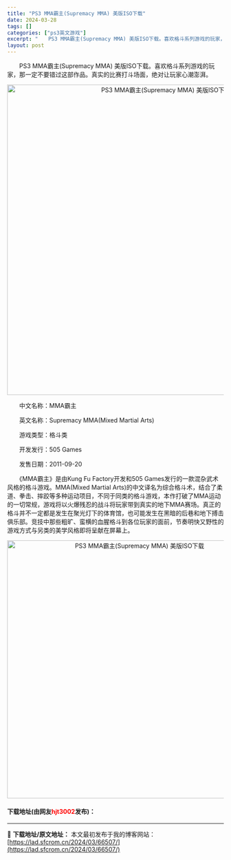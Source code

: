 ```yaml
---
title: "PS3 MMA霸主(Supremacy MMA) 美版ISO下载"
date: 2024-03-28
tags: []
categories: ["ps3英文游戏"]
excerpt: "　　PS3 MMA霸主(Supremacy MMA) 美版ISO下载。喜欢格斗系列游戏的玩家，那一定不要错过这部作品。真实的比赛打斗场面，绝对让玩家心潮澎湃。 　　中文名称：MMA霸主 　　英文名称：Supremacy MMA(Mixed Martial Arts) 　　游戏类型：格斗类 　　开发发&hellip;"
layout: post
---
```


 <p>　　PS3 MMA霸主(Supremacy MMA) 美版ISO下载。喜欢格斗系列游戏的玩家，那一定不要错过这部作品。真实的比赛打斗场面，绝对让玩家心潮澎湃。</p> <p align="center"><img align="" border="0" src="https://lad.sfcrom.cn/wp-content/uploads/2024/03/20240328_66051de2ca85c.png" width="722" alt="PS3 MMA霸主(Supremacy MMA) 美版ISO下载" /></p> <p>　　中文名称：MMA霸主</p> <p>　　英文名称：Supremacy MMA(Mixed Martial Arts)</p> <p>　　游戏类型：格斗类</p> <p>　　开发发行：505 Games</p> <p>　　发售日期：2011-09-20</p> <p>　　《MMA霸主》是由Kung Fu Factory开发和505 Games发行的一款混杂武术风格的格斗游戏。MMA(Mixed Martial Arts)的中文译名为综合格斗术，结合了柔道、拳击、摔跤等多种运动项目，不同于同类的格斗游戏，本作打破了MMA运动的一切常规，游戏将以火爆残忍的战斗将玩家带到真实的地下MMA赛场。真正的格斗并不一定都是发生在聚光灯下的体育馆，也可能发生在黑暗的后巷和地下搏击俱乐部。竞技中那些粗旷、蛮横的血腥格斗到各位玩家的面前，节奏明快又野性的游戏方式与另类的美学风格即将呈献在屏幕上。</p> <p align="center"><img align="" border="0" src="https://lad.sfcrom.cn/wp-content/uploads/2024/03/20240328_66051de35acda.jpg" width="600" alt="PS3 MMA霸主(Supremacy MMA) 美版ISO下载" /></p> <p><h4>下载地址(由网友<font color="red">hjt3002</font>发布)：</h4></p> 

---
📖 **下载地址/原文地址：** 本文最初发布于我的博客网站：[https://lad.sfcrom.cn/2024/03/66507/](https://lad.sfcrom.cn/2024/03/66507/)
